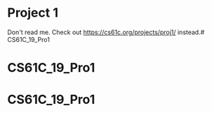 # Project 1 
Don't read me. Check out https://cs61c.org/projects/proj1/ instead.# CS61C_19_Pro1
# CS61C_19_Pro1
# CS61C_19_Pro1
